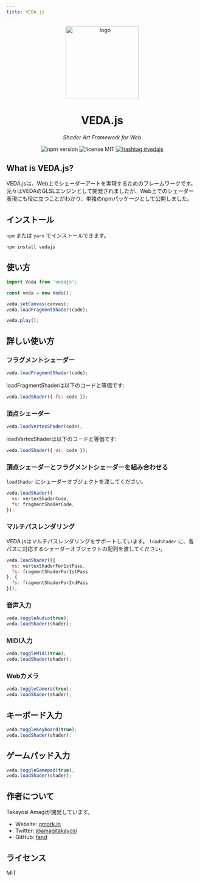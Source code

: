 ```yaml
---
title: VEDA.js
---
```

<div align="center">
  <img alt="logo" src="https://user-images.githubusercontent.com/1403842/28923702-d8155d46-7899-11e7-817b-1193d138e5b8.png" width="192"/>

  <h1>VEDA.js</h1>
  <i>Shader Art Framework for Web</i>

  ![npm version](https://img.shields.io/npm/v/vedajs.svg) ![license MIT](https://img.shields.io/npm/l/vedajs.svg) [![hashtag #vedajs](https://img.shields.io/badge/hashtag-vedajs-blue.svg)](https://twitter.com/search?f=tweets&q=%23vedajs&src=typd)
</div>


## What is VEDA.js?

VEDA.jsは、Web上でシェーダーアートを実現するためのフレームワークです。
元々はVEDAのGLSLエンジンとして開発されましたが、Web上でのシェーダー表現にも役に立つことがわかり、単独のnpmパッケージとして公開しました。


## インストール

`npm` または `yarn` でインストールできます。

```bash
npm install vedajs
```


## 使い方

```js
import Veda from 'vedajs';

const veda = new Veda();

veda.setCanvas(canvas);
veda.loadFragmentShader(code);

veda.play();
```


## 詳しい使い方

### フラグメントシェーダー

```js
veda.loadFragmentShader(code);
```

loadFragmentShaderは以下のコードと等価です:

```js
veda.loadShader({ fs: code });
```


### 頂点シェーダー

```js
veda.loadVertexShader(code);
```

loadVertexShaderは以下のコードと等価です:

```js
veda.loadShader({ vs: code });
```


### 頂点シェーダーとフラグメントシェーダーを組み合わせる

`loadShader` にシェーダーオブジェクトを渡してください。

```js
veda.loadShader({
  vs: vertexShaderCode,
  fs: fragmentShaderCode,
});
```


### マルチパスレンダリング

VEDA.jsはマルチパスレンダリングをサポートしています。
`loadShader` に、各パスに対応するシェーダーオブジェクトの配列を渡してください。

```js
veda.loadShader([{
  vs: vertexShaderFor1stPass,
  fs: fragmentShaderFor1stPass
}, {
  fs: fragmentShaderFor2ndPass
}]);
```


### 音声入力

```js
veda.toggleAudio(true);
veda.loadShader(shader);
```


### MIDI入力

```js
veda.toggleMidi(true);
veda.loadShader(shader);
```


### Webカメラ

```js
veda.toggleCamera(true);
veda.loadShader(shader);
```


## キーボード入力

```js
veda.toggleKeyboard(true);
veda.loadShader(shader);
```


## ゲームパッド入力

```js
veda.toggleGamepad(true);
veda.loadShader(shader);
```


## 作者について

Takayosi Amagiが開発しています。

- Website: [gmork.in](https://gmork.in)
- Twitter: [@amagitakayosi](https://twitter.com/amagitakayosi)
- GitHub: [fand](https://github.com/fand)


## ライセンス

MIT
